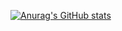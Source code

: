 [![Anurag's GitHub stats](https://github-readme-stats.vercel.app/api?username=Sub2Rhys&theme=transparent)](https://github.com/anuraghazra/github-readme-stats)

